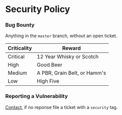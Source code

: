 # Security Policy



### Bug Bounty

Anything in the `master` branch, without an open ticket.

| Criticality | Reward  |
|---|---|
| Critical  |  12 Year Whisky or Scotch |
|  High | Good Beer  |
|  Medium | A PBR, Grain Belt, or Hamm's  |
|  Low | High Five |

### Reporting a Vulnerability

[Contact](https://keybase.io/moloch), if no reponse file a ticket with a `security` tag.

